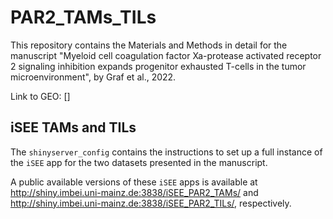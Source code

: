 # PAR2_TAMs_TILs

This repository contains the Materials and Methods in detail for the manuscript "Myeloid cell coagulation factor Xa-protease activated receptor 2 signaling inhibition expands progenitor exhausted T-cells in the tumor microenvironment", by Graf et al., 2022.

Link to GEO: []

## iSEE TAMs and TILs

The `shinyserver_config` contains the instructions to set up a full instance of the `iSEE` app for the two datasets presented in the manuscript.

A public available versions of these `iSEE` apps is available at http://shiny.imbei.uni-mainz.de:3838/iSEE_PAR2_TAMs/ and http://shiny.imbei.uni-mainz.de:3838/iSEE_PAR2_TILs/, respectively.

